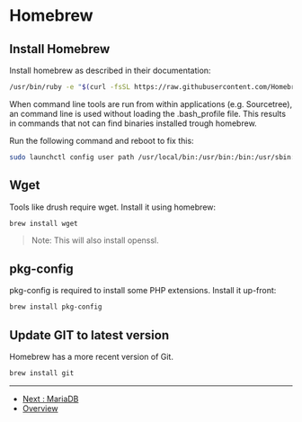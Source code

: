 # Homebrew

## Install Homebrew

Install homebrew as described in their documentation:

```bash
/usr/bin/ruby -e "$(curl -fsSL https://raw.githubusercontent.com/Homebrew/install/master/install)"
```

When command line tools are run from within applications (e.g. Sourcetree), an
command line is used without loading the .bash_profile file. This results in
commands that not can find binaries installed trough homebrew.

Run the following command and reboot to fix this:

```bash
sudo launchctl config user path /usr/local/bin:/usr/bin:/bin:/usr/sbin:/sbin
```

## Wget

Tools like drush require wget. Install it using homebrew:
 
```bash
brew install wget
```

> Note: This will also install openssl. 

## pkg-config

pkg-config is required to install some PHP extensions. Install it up-front:

```bash
brew install pkg-config
```

## Update GIT to latest version

Homebrew has a more recent version of Git.

```bash
brew install git
```

---

* [Next : MariaDB](./MariaDB.md)
* [Overview](../README.md)
